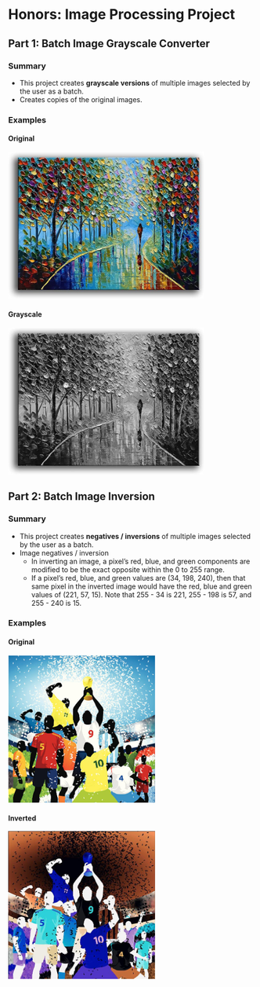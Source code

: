# Honors: Image Processing Project

## Part 1: Batch Image Grayscale Converter

### Summary

- This project creates **grayscale versions** of multiple images selected by the user as a batch.
- Creates copies of the original images.

### Examples

<p float="left">
    <h4>Original</h4>
    <img src="examples/example1.jpg" width="400" />
    <h4>Grayscale</h4>
    <img src="examples/gray-example1.jpg" width="400" />
</p>

## Part 2: Batch Image Inversion

### Summary

- This project creates **negatives / inversions** of multiple images selected by the user as a batch.
- Image negatives / inversion
  - In inverting an image, a pixel’s red, blue, and green components are modified to be the exact opposite within the 0 to 255 range.
  - If a pixel’s red, blue, and green values are (34, 198, 240), then that same pixel in the inverted image would have the red, blue and green values of (221, 57, 15). Note that 255 - 34 is 221, 255 - 198 is 57, and 255 - 240 is 15.

### Examples

<p float="left">
    <h4>Original</h4>
    <img src="examples/example2.jpg" width="300" />
    <h4>Inverted</h4>
    <img src="examples/inverted-example2.jpg" width="300" />
</p>
